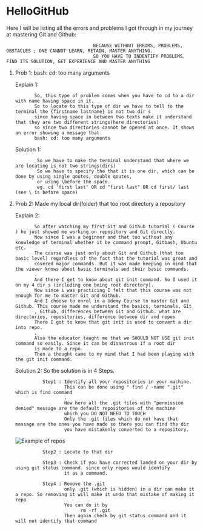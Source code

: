 # HelloGitHub

Here I will be listing all the errors and problems I got through in my journey at mastering Git and Github:

                                    BECAUSE WITHOUT ERRORS, PROBLEMS, OBSTACLES ; ONE CANNOT LEARN, RETAIN, MASTER ANYTHING.
                                    SO YOU HAVE TO INDENTIFY PROBLEMS, FIND ITS SOLUTION, GET EXPERIENCE AND MASTER ANYTHING
 
 1) Prob 1: bash: cd: too many arguments
    
    Explain 1: 
              
               So, this type of problem comes when you have to cd to a dir with name having space in it.    
               So to locate to this type of dir we have to tell to the terminal the {firstname lastname} is not two dir s 
               since having space in between two texts make it understand that they are two different strings(here directories)
               so since two directories cannot be opened at once. It shows an error showing a message that 
               bash: cd: too many arguments
        
    Solution 1: 
                
                So we have to make the terminal understand that where we are locating is not two strings(dirs)
                So we have to specify the that it is one dir, which can be done by using single qoutes, double qoutes,
                or using \before the space.
                eg. cd 'first last' OR cd "first last" OR cd first/ last (see \ is before space)
                
                
 2) Prob 2: Made my local dir(folder) that too root directory a repository
    
    Explain 2:
               
               So after watching my first Git and Github tutorial ( Course ) he just showed me working on repository and Git directly.
               Now since I was a beginner and that too without any knowledge of terminal whether it be command prompt, Gitbash, Ubuntu etc.
               The course was just only about Git and Github (that too basic level) regardless of the fact that the tutorial was great and
               covered major commands. But it was made keeping in mind that the viewer knows about basic terminals and their basic commands.
               .
               And there I get to know about git init command. So I used it on my 4 dir s (including one being root directory).
               Now since i was practicing I felt that this course was not enough for me to master Git and Github.
               And I choose to enrol in a Udemy Course to master Git and Github. This course made me understand the basics, terminals, Git
               , Github, differences between Git and Github. what are directories, repositories, difference between dir and repos
               There I got to know that git init is used to convert a dir into repo. 
               ,
               Also the educator taught me that we SHOULD NOT USE git init command so easily. Since it can be disastrous if a root dir
               is made to a repo. 
               Then a thought came to my mind that I had been playing with the git init command.
        
     Solution 2: So the solution is in 4 Steps.
     
                  Step1 : Identify all your repositories in your machine.
                          This can be done using " find / -name ".git" which is find command
                          .
                          Now here all the .git files with "permission denied" message are the default repositories of the machine
                          which you DO NOT NEED TO TOUCH
                          Only the .git files which do not have that message are the ones you have made so there you can find the dir
                          you have mistakenly converted to a repository.
                  
     ![Example of repos](https://user-images.githubusercontent.com/24730417/131468051-6966a5b6-10d3-4072-85d0-75b150276446.png)
                 
                  Step2 : Locate to that dir
                     
                  Step3 : Check if you have corrected landed on your dir by using git status command. since only repos would identify 
                          it as a command.
                                           
                  Step4 : Remove the .git 
                          only .git (which is hidden) in a dir can make it a repo. So removing it will make it undo that mistake of making it repo
                          You can do it by
                                rm -rf .git
                          Then again check by git status command and it will not identify that command
               
               
             
            
        
